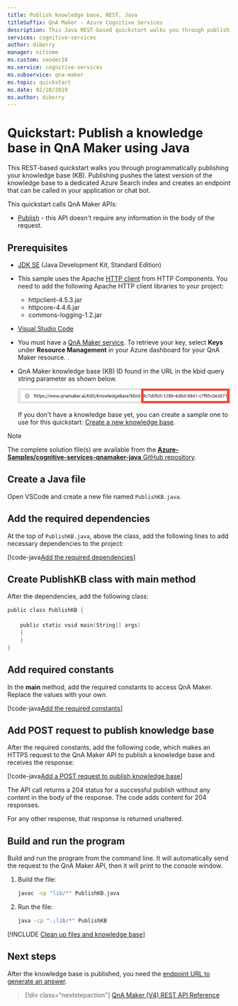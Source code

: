 ```yaml
---
title: Publish knowledge base, REST, Java
titleSuffix: QnA Maker - Azure Cognitive Services 
description: This Java REST-based quickstart walks you through publishing your knowledge base which pushes the latest version of the tested knowledge base to a dedicated Azure Search index representing the published knowledge base. It also creates an endpoint that can be called in your application or chat bot.
services: cognitive-services
author: diberry
manager: nitinme
ms.custom: seodec18
ms.service: cognitive-services
ms.subservice: qna-maker
ms.topic: quickstart
ms.date: 02/28/2019
ms.author: diberry
---
```


# Quickstart: Publish a knowledge base in QnA Maker using Java

This REST-based quickstart walks you through programmatically publishing your knowledge base (KB). Publishing pushes the latest version of the knowledge base to a dedicated Azure Search index and creates an endpoint that can be called in your application or chat bot.

This quickstart calls QnA Maker APIs:
* [Publish](https://westus.dev.cognitive.microsoft.com/docs/services/5a93fcf85b4ccd136866eb37/operations/5ac266295b4ccd1554da75fe) - this API doesn't require any information in the body of the request.

## Prerequisites

* [JDK SE](https://aka.ms/azure-jdks)  (Java Development Kit, Standard Edition)
* This sample uses the Apache [HTTP client](https://hc.apache.org/httpcomponents-client-ga/) from HTTP Components. You need to add the following Apache HTTP client libraries to your project: 
    * httpclient-4.5.3.jar
    * httpcore-4.4.6.jar
    * commons-logging-1.2.jar
* [Visual Studio Code](https://code.visualstudio.com/)
* You must have a [QnA Maker service](../How-To/set-up-qnamaker-service-azure.md). To retrieve your key, select **Keys** under **Resource Management** in your Azure dashboard for your QnA Maker resource. . 
* QnA Maker knowledge base (KB) ID found in the URL in the kbid query string parameter as shown below.

    ![QnA Maker knowledge base ID](../media/qnamaker-quickstart-kb/qna-maker-id.png)

    If you don't have a knowledge base yet, you can create a sample one to use for this quickstart: [Create a new knowledge base](create-new-kb-csharp.md).

> [!NOTE] 
> The complete solution file(s) are available from the [**Azure-Samples/cognitive-services-qnamaker-java** GitHub repository](https://github.com/Azure-Samples/cognitive-services-qnamaker-java/tree/master/documentation-samples/quickstarts/publish-knowledge-base).

## Create a Java file

Open VSCode and create a new file named `PublishKB.java`.

## Add the required dependencies

At the top of `PublishKB.java`, above the class, add the following lines to add necessary dependencies to the project:

[!code-java[Add the required dependencies](~/samples-qnamaker-java/documentation-samples/quickstarts/publish-knowledge-base/PublishKB.java?range=1-13 "Add the required dependencies")]

## Create PublishKB class with main method

After the dependencies, add the following class:

```Go
public class PublishKB {

    public static void main(String[] args) 
    {
    }
}
```

## Add required constants

In the **main** method, add the required constants to access QnA Maker. Replace the values with your own.

[!code-java[Add the required constants](~/samples-qnamaker-java/documentation-samples/quickstarts/publish-knowledge-base/PublishKB.java?range=27-30 "Add the required constants")]

## Add POST request to publish knowledge base

After the required constants, add the following code, which makes an HTTPS request to the QnA Maker API to publish a knowledge base and receives the response:

[!code-java[Add a POST request to publish knowledge base](~/samples-qnamaker-java/documentation-samples/quickstarts/publish-knowledge-base/PublishKB.java?range=32-44 "Add a POST request to publish knowledge base")]

The API call returns a 204 status for a successful publish without any content in the body of the response. The code adds content for 204 responses.

For any other response, that response is returned unaltered.

## Build and run the program

Build and run the program from the command line. It will automatically send the request to the QnA Maker API, then it will print to the console window.

1. Build the file:

    ```bash
    javac -cp "lib/*" PublishKB.java
    ```

1. Run the file:

    ```bash
    java -cp ".;lib/*" PublishKB
    ```

[!INCLUDE [Clean up files and knowledge base](../../../../includes/cognitive-services-qnamaker-quickstart-cleanup-resources.md)] 

## Next steps

After the knowledge base is published, you need the [endpoint URL to generate an answer](../Tutorials/create-publish-answer.md#generating-an-answer).  

> [!div class="nextstepaction"]
> [QnA Maker (V4) REST API Reference](https://westus.dev.cognitive.microsoft.com/docs/services/5a93fcf85b4ccd136866eb37/operations/5ac266295b4ccd1554da75ff)

